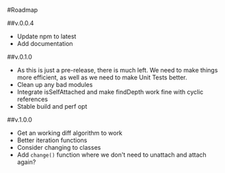 #Roadmap

##v.0.0.4

* Update npm to latest 
* Add documentation

##v.0.1.0

* As this is just a pre-release, there is much left. We need to make things more efficient, as well as we need to make Unit Tests better. 
* Clean up any bad modules 
* Integrate isSelfAttached and make findDepth work fine with cyclic references 
* Stable build and perf opt

##v.1.0.0

* Get an working diff algorithm to work
* Better iteration functions
* Consider changing to classes
* Add `change()` function where we don't need to unattach and attach again?
